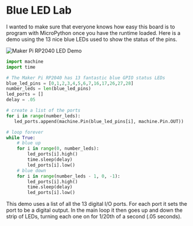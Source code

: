# Blue LED Lab

I wanted to make sure that everyone knows how easy this board is to program with MicroPython once you have the runtime loaded.  Here is a demo using the 13 nice blue LEDs used to show the status of the pins.

![Maker Pi RP2040 LED Demo](../img/maker-pi-rp2040-leds.gif)

```py
import machine
import time

# The Maker Pi RP2040 has 13 fantastic blue GPIO status LEDs
blue_led_pins = [0,1,2,3,4,5,6,7,16,17,26,27,28]
number_leds = len(blue_led_pins)
led_ports = []
delay = .05

# create a list of the ports
for i in range(number_leds):
   led_ports.append(machine.Pin(blue_led_pins[i], machine.Pin.OUT))

# loop forever
while True:
    # blue up
    for i in range(0, number_leds):
        led_ports[i].high()
        time.sleep(delay)
        led_ports[i].low()
    # blue down
    for i in range(number_leds - 1, 0, -1):
        led_ports[i].high()
        time.sleep(delay)
        led_ports[i].low()
```

This demo uses a list of all the 13 digital I/O ports.  For each port it sets the port to be a digital output.  In the main loop it then goes up and down the strip of LEDs, turning each one on for 1/20th of a second (.05 seconds).
